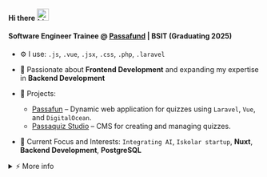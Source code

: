 #### Hi there <img src="https://user-images.githubusercontent.com/1303154/88677602-1635ba80-d120-11ea-84d8-d263ba5fc3c0.gif" width="24px" alt="hi">

#### Software Engineer Trainee @ [Passafund](https://passafund.com/) | BSIT (Graduating 2025)


- ⚙️ I use: `.js`, `.vue`, `.jsx`, `.css`, `.php`, `.laravel`
- 🚀 Passionate about **Frontend Development** and expanding my expertise in **Backend Development**
- 🌟 Projects:  
  - [Passafun](https://play.passafund.com/) – Dynamic web application for quizzes using `Laravel`, `Vue`, and `DigitalOcean`.  
  - [Passaquiz Studio](https://games.studio.passafund.com/) – CMS for creating and managing quizzes.  

- 🎯 Current Focus and Interests: `Integrating AI`, `Iskolar startup`, **Nuxt**, **Backend Development**, **PostgreSQL**

<details>
<summary>⚡️ More info</summary>
<br />

- 🎓 **Education**: BS in Information Technology, graduating in 2025  
- 💻 **Technologies**: Laravel, Vue.js, ReactJS, Tailwind CSS, PostgreSQL, MySQL  
- 🌟 **Hobbies**: Exploring AI integration, learning new technologies, and building impactful projects.  

</details>
